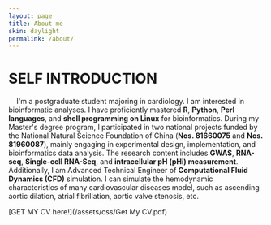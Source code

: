 ```yaml
---
layout: page
title: About me
skin: daylight
permalink: /about/
---
```

# SELF INTRODUCTION
&nbsp; &nbsp; I'm a postgraduate student majoring in cardiology. I am interested in bioinformatic analyses. I have proficiently mastered **R**, **Python**, **Perl languages**, and **shell programming on Linux** for bioinformatics. During my Master's degree program, I participated in two national projects funded by the National Natural Science Foundation of China (**Nos. 81660075** and **Nos. 81960087**), mainly engaging in experimental design, implementation, and bioinformatics data analysis. The research content includes **GWAS**, **RNA-seq**, **Single-cell RNA-Seq**, and **intracellular pH (pHi) measurement**. Additionally, I am Advanced Technical Engineer of **Computational Fluid Dynamics (CFD)** simulation. I can simulate the hemodynamic characteristics of many cardiovascular diseases model, such as ascending aortic dilation, atrial fibrillation, aortic valve stenosis, etc.

[GET MY CV here!](/assets/css/Get My CV.pdf)
